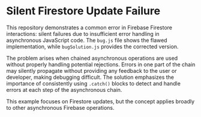 # Silent Firestore Update Failure

This repository demonstrates a common error in Firebase Firestore interactions: silent failures due to insufficient error handling in asynchronous JavaScript code.  The `bug.js` file shows the flawed implementation, while `bugSolution.js` provides the corrected version.

The problem arises when chained asynchronous operations are used without properly handling potential rejections.  Errors in one part of the chain may silently propagate without providing any feedback to the user or developer, making debugging difficult.  The solution emphasizes the importance of consistently using `.catch()` blocks to detect and handle errors at each step of the asynchronous chain.

This example focuses on Firestore updates, but the concept applies broadly to other asynchronous Firebase operations.